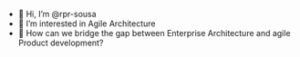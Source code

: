 - 👋 Hi, I’m @rpr-sousa
- 👀 I’m interested in Agile Architecture
- 🌱 How can we bridge the gap between Enterprise Architecture and agile Product development?

